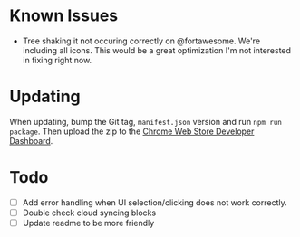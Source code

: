 # Known Issues

- Tree shaking it not occuring correctly on @fortawesome. We're including all icons. This would be a great optimization I'm not interested in fixing right now.

# Updating

When updating, bump the Git tag, `manifest.json` version and run `npm run package`. Then upload the zip to the [Chrome Web Store Developer Dashboard](https://chrome.google.com/webstore/devconsole/389ee976-6ace-4817-80ff-f860e391680a/cpcobiephkdkdgpkpfhcgbdokhcimcmi/edit).

# Todo

- [ ] Add error handling when UI selection/clicking does not work correctly.
- [ ] Double check cloud syncing blocks
- [ ] Update readme to be more friendly
